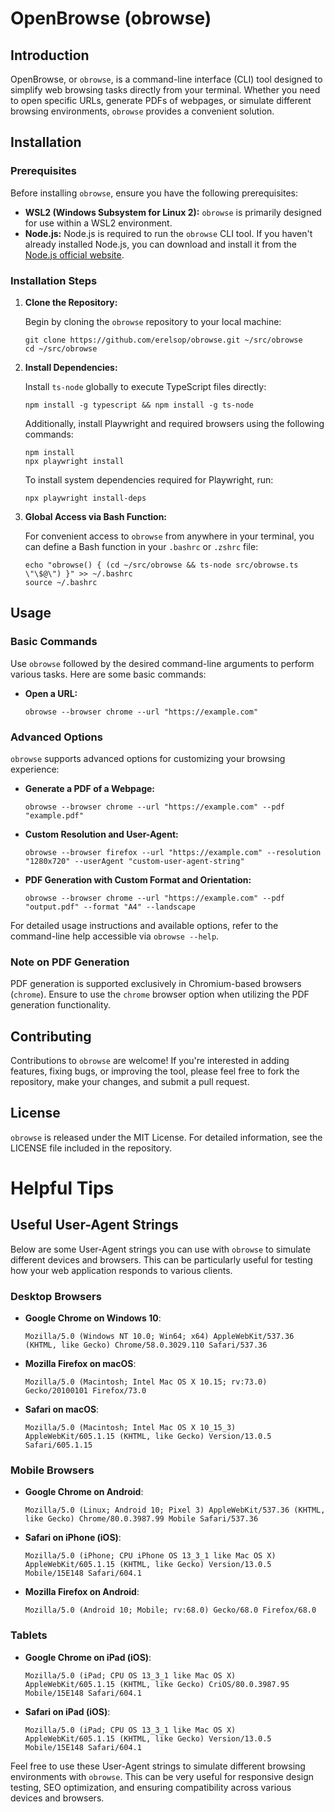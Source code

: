 # OpenBrowse (obrowse)

## Introduction

OpenBrowse, or `obrowse`, is a command-line interface (CLI) tool designed to simplify web browsing tasks directly from your terminal. Whether you need to open specific URLs, generate PDFs of webpages, or simulate different browsing environments, `obrowse` provides a convenient solution.

## Installation

### Prerequisites

Before installing `obrowse`, ensure you have the following prerequisites:

- **WSL2 (Windows Subsystem for Linux 2):** `obrowse` is primarily designed for use within a WSL2 environment.
- **Node.js:** Node.js is required to run the `obrowse` CLI tool. If you haven't already installed Node.js, you can download and install it from the [Node.js official website](https://nodejs.org/).

### Installation Steps

1. **Clone the Repository:**

   Begin by cloning the `obrowse` repository to your local machine:

   ```plaintext
   git clone https://github.com/erelsop/obrowse.git ~/src/obrowse
   cd ~/src/obrowse
   ```

2. **Install Dependencies:**

   Install `ts-node` globally to execute TypeScript files directly:

   ```plaintext
   npm install -g typescript && npm install -g ts-node
   ```

   Additionally, install Playwright and required browsers using the following commands:

   ```plaintext
   npm install
   npx playwright install
   ```

   To install system dependencies required for Playwright, run:

   ```plaintext
   npx playwright install-deps
   ```

3. **Global Access via Bash Function:**

   For convenient access to `obrowse` from anywhere in your terminal, you can define a Bash function in your `.bashrc` or `.zshrc` file:

   ```plaintext
   echo "obrowse() { (cd ~/src/obrowse && ts-node src/obrowse.ts \"\$@\") }" >> ~/.bashrc
   source ~/.bashrc
   ```

## Usage

### Basic Commands

Use `obrowse` followed by the desired command-line arguments to perform various tasks. Here are some basic commands:

- **Open a URL:**

  ```plaintext
  obrowse --browser chrome --url "https://example.com"
  ```

### Advanced Options

`obrowse` supports advanced options for customizing your browsing experience:

- **Generate a PDF of a Webpage:**

  ```plaintext
  obrowse --browser chrome --url "https://example.com" --pdf "example.pdf"
  ```

- **Custom Resolution and User-Agent:**

  ```plaintext
  obrowse --browser firefox --url "https://example.com" --resolution "1280x720" --userAgent "custom-user-agent-string"
  ```

- **PDF Generation with Custom Format and Orientation:**

  ```plaintext
  obrowse --browser chrome --url "https://example.com" --pdf "output.pdf" --format "A4" --landscape
  ```

For detailed usage instructions and available options, refer to the command-line help accessible via `obrowse --help`.

### Note on PDF Generation

PDF generation is supported exclusively in Chromium-based browsers (`chrome`). Ensure to use the `chrome` browser option when utilizing the PDF generation functionality.

## Contributing

Contributions to `obrowse` are welcome! If you're interested in adding features, fixing bugs, or improving the tool, please feel free to fork the repository, make your changes, and submit a pull request.

## License

`obrowse` is released under the MIT License. For detailed information, see the LICENSE file included in the repository.


# Helpful Tips

## Useful User-Agent Strings

Below are some User-Agent strings you can use with `obrowse` to simulate different devices and browsers. This can be particularly useful for testing how your web application responds to various clients.

### Desktop Browsers

- **Google Chrome on Windows 10**:

  ```
  Mozilla/5.0 (Windows NT 10.0; Win64; x64) AppleWebKit/537.36 (KHTML, like Gecko) Chrome/58.0.3029.110 Safari/537.36
  ```

- **Mozilla Firefox on macOS**:

  ```
  Mozilla/5.0 (Macintosh; Intel Mac OS X 10.15; rv:73.0) Gecko/20100101 Firefox/73.0
  ```

- **Safari on macOS**:
  ```
  Mozilla/5.0 (Macintosh; Intel Mac OS X 10_15_3) AppleWebKit/605.1.15 (KHTML, like Gecko) Version/13.0.5 Safari/605.1.15
  ```

### Mobile Browsers

- **Google Chrome on Android**:

  ```
  Mozilla/5.0 (Linux; Android 10; Pixel 3) AppleWebKit/537.36 (KHTML, like Gecko) Chrome/80.0.3987.99 Mobile Safari/537.36
  ```

- **Safari on iPhone (iOS)**:

  ```
  Mozilla/5.0 (iPhone; CPU iPhone OS 13_3_1 like Mac OS X) AppleWebKit/605.1.15 (KHTML, like Gecko) Version/13.0.5 Mobile/15E148 Safari/604.1
  ```

- **Mozilla Firefox on Android**:
  ```
  Mozilla/5.0 (Android 10; Mobile; rv:68.0) Gecko/68.0 Firefox/68.0
  ```

### Tablets

- **Google Chrome on iPad (iOS)**:

  ```
  Mozilla/5.0 (iPad; CPU OS 13_3_1 like Mac OS X) AppleWebKit/605.1.15 (KHTML, like Gecko) CriOS/80.0.3987.95 Mobile/15E148 Safari/604.1
  ```

- **Safari on iPad (iOS)**:
  ```
  Mozilla/5.0 (iPad; CPU OS 13_3_1 like Mac OS X) AppleWebKit/605.1.15 (KHTML, like Gecko) Version/13.0.5 Mobile/15E148 Safari/604.1
  ```

Feel free to use these User-Agent strings to simulate different browsing environments with `obrowse`. This can be very useful for responsive design testing, SEO optimization, and ensuring compatibility across various devices and browsers.
